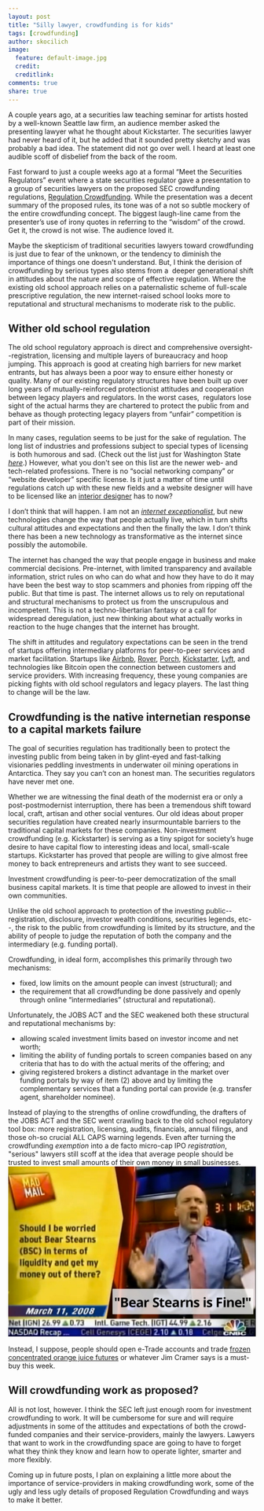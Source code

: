 ```yaml
---
layout: post
title: "Silly lawyer, crowdfunding is for kids"
tags: [crowdfunding]
author: skocilich
image:
  feature: default-image.jpg
  credit: 
  creditlink: 
comments: true
share: true
---
```


<p class="big-text">A couple years ago, at a securities law teaching seminar for artists hosted by a well-known Seattle law firm, an audience member asked the presenting lawyer what he thought about Kickstarter. The securities lawyer had never heard of it, but he added that it sounded pretty sketchy and was probably a bad idea. The statement did not go over well. I heard at least one audible scoff of disbelief from the back of the room.</p>

Fast forward to just a couple weeks ago at a formal “Meet the Securities Regulators” event where a state securities regulator gave a presentation to a group of securities lawyers on the proposed SEC crowdfunding regulations, <a href="http://www.sec.gov/rules/proposed/2013/33-9470.pdf">Regulation Crowdfunding</a>. While the presentation was a decent summary of the proposed rules, its tone was of a not so subtle mockery of the entire crowdfunding concept. The biggest laugh-line came from the presenter’s use of irony quotes in referring to the “wisdom” of the crowd. Get it, the crowd is not wise. The audience loved it.

Maybe the skepticism of traditional securities lawyers toward crowdfunding is just due to fear of the unknown, or the tendency to diminish the importance of things one doesn't understand. But, I think the derision of crowdfunding by serious types also stems from a  deeper generational shift in attitudes about the nature and scope of effective regulation. Where the existing old school approach relies on a paternalistic scheme of full-scale prescriptive regulation, the new internet-raised school looks more to reputational and structural mechanisms to moderate risk to the public.

## Wither old school regulation

The old school regulatory approach is direct and comprehensive oversight--registration, licensing and multiple layers of bureaucracy and hoop jumping. This approach is good at creating high barriers for new market entrants, but has always been a poor way to ensure either honesty or quality. Many of our existing regulatory structures have been built up over long years of mutually-reinforced protectionist attitudes and cooperation between legacy players and regulators. In the worst cases,  regulators lose sight of the actual harms they are chartered to protect the public from and behave as though protecting legacy players from “unfair” competition is part of their mission.

In many cases, regulation seems to be just for the sake of regulation. The long list of industries and professions subject to special types of licensing  is both humorous and sad. (Check out the list just for Washington State <em><a href="http://www.dol.wa.gov/listoflicenses.html">here</a></em>.) However, what you don't see on this list are the newer web- and tech-related professions. There is no “social networking company” or “website developer” specific license. Is it just a matter of time until regulations catch up with these new fields and a website designer will have to be licensed like an <a href="http://www.iida.org/content.cfm/state-licensing-guide">interior designer</a> has to now?

I don’t think that will happen. I am not an <em><a href="http://blog.ericgoldman.org/archives/2009/03/the_third_wave.htm">internet exceptionalist</a></em>, but new technologies change the way that people actually live, which in turn shifts cultural attitudes and expectations and then the finally the law. I don’t think there has been a new technology as transformative as the internet since possibly the automobile.

The internet has changed the way that people engage in business and make commercial decisions. Pre-internet, with limited transparency and available information, strict rules on who can do what and how they have to do it may have been the best way to stop scammers and phonies from ripping off the public. But that time is past. The internet allows us to rely on reputational and structural mechanisms to protect us from the unscrupulous and incompetent. This is not a techno-libertarian fantasy or a call for widespread deregulation, just new thinking about what actually works in reaction to the huge changes that the internet has brought.

The shift in attitudes and regulatory expectations can be seen in the trend of startups offering intermediary platforms for peer-to-peer services and market facilitation. Startups like <a href="https://www.airbnb.com/">Airbnb</a>, <a href="http://www.rover.com/">Rover</a>, <a href="http://porch.com/">Porch</a>, <a href="http://www.kickstarter.com/">Kickstarter</a>, <a href="http://www.lyft.me/">Lyft</a>, and technologies like Bitcoin open the connection between customers and service providers. With increasing frequency, these young companies are picking fights with old school regulators and legacy players. The last thing to change will be the law.

## Crowdfunding is the native internetian response to a capital markets failure

The goal of securities regulation has traditionally been to protect the investing public from being taken in by glint-eyed and fast-talking visionaries peddling investments in underwater oil mining operations in Antarctica. They say you can’t con an honest man. The securities regulators have never met one.

Whether we are witnessing the final death of the modernist era or only a post-postmodernist interruption, there has been a tremendous shift toward local, craft, artisan and other social ventures. Our old ideas about proper securities regulation have created nearly insurmountable barriers to the traditional capital markets for these companies. Non-investment crowdfunding (e.g. Kickstarter) is serving as a tiny spigot for society’s huge desire to have capital flow to interesting ideas and local, small-scale startups. Kickstarter has proved that people are willing to give almost free money to back entrepreneurs and artists they want to see succeed.

<div class="pullquoteright">Investment crowdfunding is peer-to-peer democratization of the small business capital markets. It is time that people are allowed to invest in their own communities.</div>

Unlike the old school approach to protection of the investing public--registration, disclosure, investor wealth conditions, securities legends, etc--, the risk to the public from crowdfunding is limited by its structure, and the ability of people to judge the reputation of both the company and the intermediary (e.g. funding portal).

Crowdfunding, in ideal form, accomplishes this primarily through two mechanisms:

<ul>
	<li>fixed, low limits on the amount people can invest (structural); and</li>
	<li>the requirement that all crowdfunding be done passively and openly through online “intermediaries” (structural and reputational).</li>
</ul>
Unfortunately, the JOBS ACT and the SEC weakened both these structural and reputational mechanisms by:
<ul>
	<li>allowing scaled investment limits based on investor income and net worth;</li>
	<li>limiting the ability of funding portals to screen companies based on any criteria that has to do with the actual merits of the offering; and</li>
	<li>giving registered brokers a distinct advantage in the market over funding portals by way of item (2) above and by limiting the complementary services that a funding portal can provide (e.g. transfer agent, shareholder nominee).</li>
</ul>
Instead of playing to the strengths of online crowdfunding, the drafters of the JOBS ACT and the SEC went crawling back to the old school regulatory tool box: more registration, licensing, audits, financials, annual filings, and those oh-so crucial ALL CAPS warning legends. Even after turning the crowdfunding <em>exemption</em> into a de facto micro-cap IPO <em>registration</em>, "serious" lawyers still scoff at the idea that average people should be trusted to invest small amounts of their own money in small businesses.

<img class="" alt="loud words" src="/../images/cramer-is-an-idiot.jpg" />

Instead, I suppose, people should open e-Trade accounts and trade <a href="http://www.popmodal.com/video/1277/Trading-Places-Final-Exchange-Scene-amp-Explanation">frozen concentrated orange juice futures</a> or whatever Jim Cramer says is a must-buy this week.


## Will crowdfunding work as proposed?

All is not lost, however. I think the SEC left just enough room for investment crowdfunding to work. It will be cumbersome for sure and will require adjustments in some of the attitudes and expectations of both the crowd-funded companies and their service-providers, mainly the lawyers. Lawyers that want to work in the crowdfunding space are going to have to forget what they think they know and learn how to operate lighter, smarter and more flexibly.

Coming up in future posts, I plan on explaining a little more about the importance of service-providers in making crowdfunding work, some of the ugly and less ugly details of proposed Regulation Crowdfunding and ways to make it better.